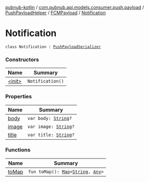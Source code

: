 [pubnub-kotlin](../../../../index.md) / [com.pubnub.api.models.consumer.push.payload](../../../index.md) / [PushPayloadHelper](../../index.md) / [FCMPayload](../index.md) / [Notification](./index.md)

# Notification

`class Notification : `[`PushPayloadSerializer`](../../../-push-payload-serializer/index.md)

### Constructors

| Name | Summary |
|---|---|
| [&lt;init&gt;](-init-.md) | `Notification()` |

### Properties

| Name | Summary |
|---|---|
| [body](body.md) | `var body: `[`String`](https://kotlinlang.org/api/latest/jvm/stdlib/kotlin/-string/index.html)`?` |
| [image](image.md) | `var image: `[`String`](https://kotlinlang.org/api/latest/jvm/stdlib/kotlin/-string/index.html)`?` |
| [title](title.md) | `var title: `[`String`](https://kotlinlang.org/api/latest/jvm/stdlib/kotlin/-string/index.html)`?` |

### Functions

| Name | Summary |
|---|---|
| [toMap](to-map.md) | `fun toMap(): `[`Map`](https://kotlinlang.org/api/latest/jvm/stdlib/kotlin.collections/-map/index.html)`<`[`String`](https://kotlinlang.org/api/latest/jvm/stdlib/kotlin/-string/index.html)`, `[`Any`](https://kotlinlang.org/api/latest/jvm/stdlib/kotlin/-any/index.html)`>` |
